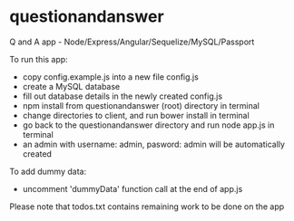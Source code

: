 # questionandanswer
Q and A app - Node/Express/Angular/Sequelize/MySQL/Passport

To run this app:
- copy config.example.js into a new file config.js
- create a MySQL database
- fill out database details in the newly created config.js
- npm install from questionandanswer (root) directory in terminal
- change directories to client, and run bower install in terminal
- go back to the questionandanswer directory and run node app.js in terminal
- an admin with username: admin, pasword: admin will be automatically created 

To add dummy data:
- uncomment 'dummyData' function call at the end of app.js

Please note that todos.txt contains remaining work to be done on the app
